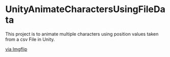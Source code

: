 # UnityAnimateCharactersUsingFileData
This project is to animate multiple characters using position values taken from a csv File in Unity.



<a href="https://imgflip.com/gif/5tdpla.gif">via Imgflip</a>

